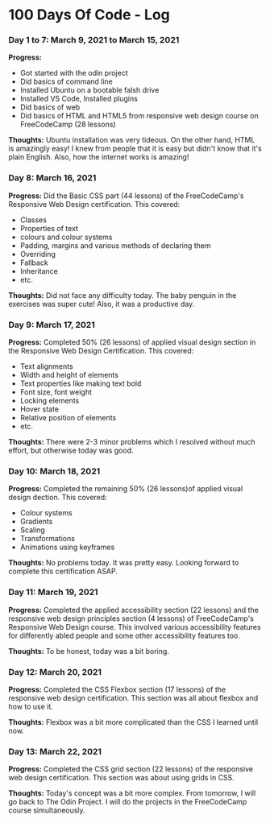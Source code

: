 # 100 Days Of Code - Log

### Day 1 to 7: March 9, 2021 to March 15, 2021
<!--##### (delete me or comment me out)-->

**Progress:**
- Got started with the odin project
- Did basics of command line
- Installed Ubuntu on a bootable falsh drive
- Installed VS Code, Installed plugins
- Did basics of web
- Did basics of HTML and HTML5 from responsive web design course on FreeCodeCamp (28 lessons)

**Thoughts:** Ubuntu installation was very tideous. On the other hand, HTML is amazingly easy! I knew from people that it is easy but didn't know that it's plain English. Also, how the internet works is amazing!

<!--**Link(s) to work:**-->

###  Day 8: March 16, 2021

**Progress:**
Did the Basic CSS part (44 lessons) of the FreeCodeCamp's Responsive Web Design certification. This covered:
- Classes
- Properties of text
- colours and colour systems
- Padding, margins and various methods of declaring them
- Overriding
- Fallback
- Inheritance
- etc.

**Thoughts:** Did not face any difficulty today. The baby penguin in the exercises was super cute! Also, it was a productive day.

### Day 9: March 17, 2021

**Progress:**
Completed 50% (26 lessons) of applied visual design section in the Responsive Web Design Certification. This covered:
- Text alignments
- Width and height of elements
- Text properties like making text bold
- Font size, font weight
- Locking elements
- Hover state
- Relative position of elements
- etc.

**Thoughts:** There were 2-3 minor problems which I resolved without much effort, but otherwise today was good.

### Day 10: March 18, 2021

**Progress:**
Completed the remaining 50% (26 lessons)of applied visual design dection. This covered:
- Colour systems
- Gradients
- Scaling
- Transformations
- Animations using keyframes

**Thoughts:** No problems today. It was pretty easy. Looking forward to complete this certification ASAP.

### Day 11: March 19, 2021

**Progress:**
Completed the applied accessibility section (22 lessons) and the responsive web design principles section (4 lessons) of FreeCodeCamp's Responsive Web Design course. This involved various accessibility features for differently abled people and some other accessibility features too.

**Thoughts:** To be honest, today was a bit boring.

### Day 12: March 20, 2021

**Progress:** 
Completed the CSS Flexbox section (17 lessons) of the responsive web design certification. This section was all about flexbox and how to use it.

**Thoughts:** Flexbox was a bit more complicated than the CSS I learned until now.

### Day 13: March 22, 2021

**Progress:**
Completed the CSS grid section (22 lessons) of the responsive web design certification. This section was about using grids in CSS.

**Thoughts:** Today's concept was a bit more complex. From tomorrow, I will go back to The Odin Project. I will do the projects in the FreeCodeCamp course simultaneously.
